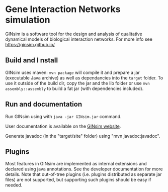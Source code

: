 # Gene Interaction Networks simulation

GINsim is a software tool for the design and analysis of qualitative dynamical models
of biological interaction networks.
For more info see https://ginsim.github.io/


## Build and I nstall

GINsim uses maven: ```mvn package``` will compile it and prepare a jar
(executable Java archive) as well as dependancies into the ```target``` folder.
To use it outside of the build dir, copy the jar and the lib folder or use
```mvn assembly::assembly``` to build a fat jar (with dependencies included).


## Run and documentation

Run GINsim using with ```java -jar GINsim.jar``` command.

User documentation is available on the [GINsim website](https://ginsim.github.io/doc/).

Generate javadoc (in the "target/site" folder) using "mvn javadoc:javadoc".
	

  
## Plugins

Most features in GINsim are implemented as internal extensions and declared using java annotations.
See the developer documentation for more details.
Note that out-of-tree plugins (i.e. plugins distributed as separate jar files) are not
supported, but supporting such plugins should be easy if needed.

